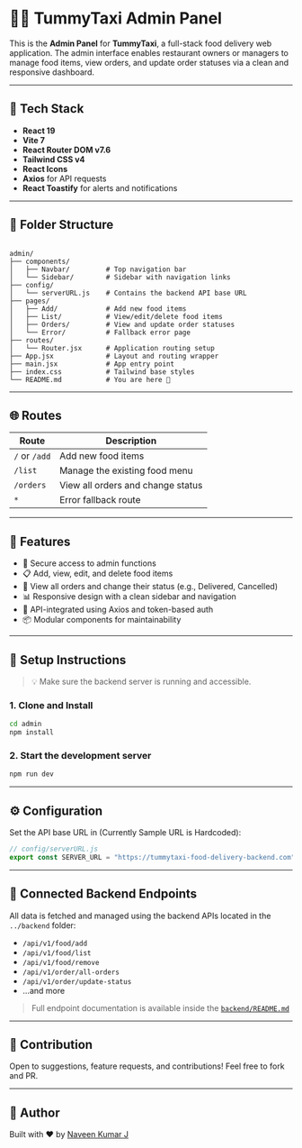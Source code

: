 # 🧑‍🍳 TummyTaxi Admin Panel

This is the **Admin Panel** for **TummyTaxi**, a full-stack food delivery web application. The admin interface enables restaurant owners or managers to manage food items, view orders, and update order statuses via a clean and responsive dashboard.

---

## 🚀 Tech Stack

- **React 19**
- **Vite 7**
- **React Router DOM v7.6**
- **Tailwind CSS v4**
- **React Icons**
- **Axios** for API requests
- **React Toastify** for alerts and notifications

---

## 📁 Folder Structure

```

admin/
├── components/
│   ├── Navbar/         # Top navigation bar
│   └── Sidebar/        # Sidebar with navigation links
├── config/
│   └── serverURL.js    # Contains the backend API base URL
├── pages/
│   ├── Add/            # Add new food items
│   ├── List/           # View/edit/delete food items
│   ├── Orders/         # View and update order statuses
│   └── Error/          # Fallback error page
├── routes/
│   └── Router.jsx      # Application routing setup
├── App.jsx             # Layout and routing wrapper
├── main.jsx            # App entry point
├── index.css           # Tailwind base styles
└── README.md           # You are here 📍

````

---

## 🌐 Routes

| Route       | Description                 |
|------------|-----------------------------|
| `/` or `/add`   | Add new food items         |
| `/list`     | Manage the existing food menu |
| `/orders`   | View all orders and change status |
| `*`         | Error fallback route         |

---

## 🧩 Features

- 🔐 Secure access to admin functions
- 📋 Add, view, edit, and delete food items
- 🚚 View all orders and change their status (e.g., Delivered, Cancelled)
- 📊 Responsive design with a clean sidebar and navigation
- 🧠 API-integrated using Axios and token-based auth
- 📦 Modular components for maintainability

---

## 🔧 Setup Instructions

> 💡 Make sure the backend server is running and accessible.

### 1. Clone and Install

```bash
cd admin
npm install
````

### 2. Start the development server

```bash
npm run dev
```

---

## ⚙️ Configuration

Set the API base URL in (Currently Sample URL is Hardcoded):

```js
// config/serverURL.js
export const SERVER_URL = "https://tummytaxi-food-delivery-backend.com";
```

---

## 🔌 Connected Backend Endpoints

All data is fetched and managed using the backend APIs located in the `../backend` folder:

* `/api/v1/food/add`
* `/api/v1/food/list`
* `/api/v1/food/remove`
* `/api/v1/order/all-orders`
* `/api/v1/order/update-status`
* ...and more

> Full endpoint documentation is available inside the [`backend/README.md`](../backend/README.md)

---

## 🤝 Contribution

Open to suggestions, feature requests, and contributions! Feel free to fork and PR.

---

## 🙌 Author

Built with ❤️ by [Naveen Kumar J](https://github.com/Naveen-KumarJ)
